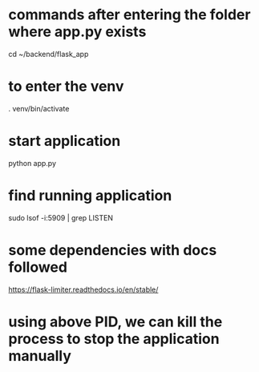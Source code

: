 # commands after entering the folder where app.py exists
cd ~/backend/flask_app

# to enter the venv
. venv/bin/activate

# start application
python app.py

# find running application
sudo lsof -i:5909 | grep LISTEN



# some dependencies with docs followed
https://flask-limiter.readthedocs.io/en/stable/


# using above PID, we can kill the process to stop the application manually
